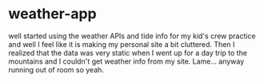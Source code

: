 # weather-app
well started using the weather APIs and tide info for my kid's crew practice and well I feel like it is making my personal site a bit cluttered. Then I realized that the data was very static when I went up for a day trip to the mountains and I couldn't get weather info from my site. Lame... anyway running out of room so yeah.
